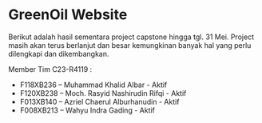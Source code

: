 # GreenOil Website

Berikut adalah hasil sementara project capstone hingga tgl. 31 Mei. Project masih akan terus berlanjut dan besar kemungkinan banyak hal yang perlu dilengkapi dan dikembangkan.

Member Tim C23-R4119 :
- F118XB236 – Muhammad Khalid Albar - Aktif
- F120XB238 – Moch. Rasyid Nashirudin Rifqi - Aktif
- F013XB140 – Azriel Chaerul Alburhanudin - Aktif
- F008XB213 – Wahyu Indra Gading - Aktif


